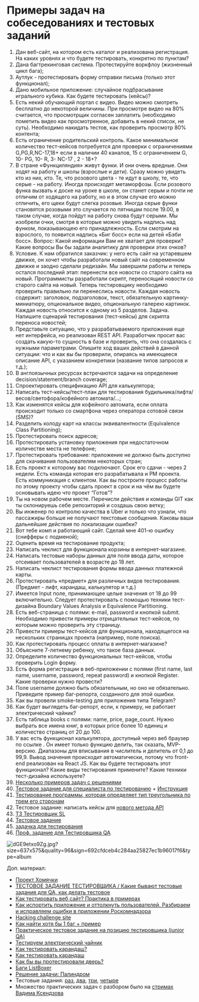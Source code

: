 # Примеры задач на собеседованиях и тестовых заданий

1. Дан веб-сайт, на котором есть каталог и реализована регистрация. На каких уровнях и что будете тестировать, конкретно по пунктам?
2. Дана багтрекинговая система. Протестируйте воркфлоу (жизненный цикл бага);
3. Аутлук - протестировать форму отправки письма (только этот функционал);
4. Дано мобильное приложение: случайное подбрасывание игрального кубика. Как будете тестировать (кейсы)?
5. Есть некий обучающий портал с видео. Видео можно смотреть бесплатно до некоторой величины. При просмотре видео на 80% считается, что просмотрщик согласен заплатить (необходимо пометить видео как просмотренное, добавить в некий список, не суть). Необходимо накидать тестов, как проверить просмотр 80% контента;
6. Есть ограничение родительский контроль. Какое минимальное количество тест-кейсов потребуется для проверки с ограничениями G,PG,R,NC-17,18+ если в наличии 40 каналов, 15 с ограничением G, 10- PG, 10- R, 3- NC-17 , 2 - 18+?
7. В стране «Функциляндия» живут функи. И они очень вредные. Они ходят на работу и школы (взрослые и дети). Сразу можно увидеть кто из них, кто. Те, что розового цвета - те идут в школу, те, что серые - на работу. Иногда происходят метаморфозы. Если розового функа вызвать к доске на уроке в школе, он станет серым и почти не отличим от ходящего на работу, но и в этом случае его можно отличить, его щеки будут слегка розовые. Иногда серые функи становятся розовыми это случается по пятницам после 19.00, в таком случае, когда пойдут на работу снова будут серыми. Мы изобрели очки, смотря в которые можно увидеть надпись над функом, показывающею его принадлежность. Если смотрим на взрослого, то появится надпись «Биг босс» если на детей «Бэби босс». Вопрос: Какой информации Вам не хватает для проверки? Какие вопросы Вы бы задали аналитику для проверки этих очков?
8. Условие. К нам обратился заказчик: у него есть сайт на устаревшем движке, он хочет чтобы разработали новый сайт на современном движке и заодно сделали редизайн. Мы завершили работы и теперь остался последний этап: перенести все новости со старого сайта на новый. Программисты разработали скрипт, переносящий новости со старого сайта на новый. Теперь тестировщику необходимо проверить правильно ли перенеслись новости. Каждая новость содержит: заголовок, подзаголовок, текст, обязательную картинку-миниатюру, опциональное видео, опциональную галерею картинок. Каждая новость относится к одному из 5 разделов. Задача. Напишите сценарий тестирования (тест-кейсы) для скрипта переноса новостей;
9. Представьте ситуацию, что у разрабатываемого приложения еще нет интерфейса, но реализован REST API. Разработчик просит вас создать какую-то сущность в базе и проверить, что она создалась с нужными параметрами. Опишите ход ваших действий в данной ситуации: что и как вы бы проверили, опираясь на имеющееся описание API, с указанием конкретики (название типов запросов и т.д.);
10. В англоязычных ресурсах встречаются задачи на определение decision/statement/branch coverage;
11. Спроектировать спецификацию API для калькулятора;
12. Написать тест-кейсы/тест-план для тестирования будильника/лифта/весов/светофора/кофейного автомата/…;
13. Как изменятся кейсы для кофейного автомата, если оплата происходит только со смартфона через оператора сотовой связи (SMS)?
14. Разделить колоду карт на классы эквивалентности (Equivalence Class Partitioning);
15. Протестировать поиск адресов;
16. Протестировать установку приложения при недостаточном количестве места не телефоне;
17. Протестировать требование: приложение не должно быть доступно для скачивания пользователям некоторых стран;
18. Есть проект к которому вас подключают. Срок его сдачи - через 2 недели. Есть команда которая его разрабатывала и РМ проекта. Есть коммуникация с клиентом. Как вы построите процесс работы по этому проекту чтобы сдать проект в срок и на чём вы будете основывать идею что проект “Готов”?
19. Ты на новом рабочем месте. Перечисли действия и команды GIT как ты склонируешь себе репозиторий и создашь свою ветку;
20. Вы инженер по контролю качества в Uber и только что узнали, что пассажиры больше не получают текстовые сообщения. Каковы ваши дальнейшие действия по локализации ошибки?
21. Вот тебе комп и работающий сайт. Сделай мне 401-ю ошибку (снифферы с подменой);
22. Оценить время на тестирование продукта;
23. Написать чеклист для функционала корзины в интернет-магазине.
24. Написать тестовые наборы данных для поля ввода даты, которое отсеивает пользователей в возрасте до 18 лет.
25. Написать чеклист тестирования формы ввода данных платежной карты.
26. Протестировать «предмет» для различных видов тестирования. (Предмет - лифт, карандаш, калькулятор и т.д.)
27. Имеется Input поле, принимающее целые значения от 18 до 99 включительно. Следует протестировать с помощью техники тест-дизайна Boundary Values ​​Analysis и Equivalence Partitioning.
28. Есть веб-страница с полями: e-mail, password и кнопкой submit. Необходимо привести примеры отрицательных тест-кейсов, по которым можно проверить эту страницу.
29. Привести примеры тест-кейсов для функционала, находящегося на нескольких страницах проекта (например, поле поиска).
30. Как протестировать процесс оплаты в интернет-магазине?
31. Объясните 7-летнему ребенку, что такое база данных.
32. Определите количество функциональных тест-кейсов, чтобы проверить Login форму.
33. Есть форма регистрации в веб-приложении с полями (first name, last name, username, password, repeat password) и кнопкой Register. Какие проверки нужно провести?
34. Поле username должно быть обязательным, но оно не обязательно. Приведите пример баг-репорта, созданного для этой ошибки.
35. Как вы провели smoke-testing для приложения типа Telegram?
36. Как будет выглядеть баг-репорт, если, к примеру, не работает электрический чайник?
37. Есть таблица books с полями: name, price, page\_count. Нужно выбрать все имена книг, в которых price более 10 единиц и количество страниц от 20 до 100.
38. У вас есть функционал калькулятора, доступный через веб браузер по ссылке . Он имеет только функцию делить, так сказать, MVP-версию. Диапазоны для вписывания в числитель и делитель от 0,1 до 99,9. Вывод значения происходит автоматически, потому что front-end реализован на React JS. Как вы будете тестировать этот функционал? Какие виды тестирования примените? Какие техники тест-дизайна используете?
39. [Несколько примеров задач с решениями](https://drive.google.com/file/d/1bUoYe6KeNO8bR3hhv-9ChuNPo0CwG1PX/view)
40. [Тестовое задание для специалиста по тестированию](https://docs.google.com/document/d/19wWZLQNDe8DSHZ8BAuX-DFa62SRYBy3qOKJAgqCqqQs/edit) + [Инструкция](https://docs.google.com/document/d/18289fUEOSX1pmaLVBFmOMf32s1vAd5uVOLiTNoaLB40/edit)
41. [Тестирование программы, которая определяет тип треугольника по трем его сторонам](https://playground.learnqa.ru/puzzle/triangle)
42. Тестовое задание: написать кейсы для [нового метода API](https://disk.yandex.ru/i/esax6PM2rZxLTw)
43. [ТЗ Тестировщик SL](https://docs.google.com/document/d/1SJkIiqpkRsRLuAO3bp3aSK82Idy6jnlhBYXK1fnfLcY/edit)
45. [Тестовое задание](https://docs.google.com/document/d/1mk89HloPcct0DxeHX9DtyVbZ9GpuGaCczoTq9Pemuk0/edit)
46. [задачка для тестирования](https://software-testing.ru/forum/index.php?/topic/16123-zadachka-dlia-testirovaniia/)
47. [Проф. задание для Тестировщика QA](https://telegra.ph/Prof-zadanie-dlya-Testirovshchika-QA-09-09)

![dGE9etxo9Zg.jpg?size=637x575\&quality=96\&sign=692cfdceb4c284aa25827ec1b96017f6\&type=album](https://sun9-12.userapi.com/impf/c639526/v639526713/a47/dGE9etxo9Zg.jpg?size=637x575\&quality=96\&sign=692cfdceb4c284aa25827ec1b96017f6\&type=album)

Доп. материал:

* [Проект Хомячки](https://software-testing.ru/forum/index.php?/forum/736-proekt-khomiachki/)
* [ТЕСТОВОЕ ЗАДАНИЕ ТЕСТИРОВЩИКА / Какие бывают тестовые задания для QA, как делать тестовое](https://youtube.com/watch?v=q75avN98ibg\&feature=youtu.be\&ab\_channel=AlphaITSchool)
* [Как тестировать веб сайт? Практика в примерах](https://www.youtube.com/https://youtube.com/watch?v=7jsO95MEkC0)
* [Как испортить приложение и оттолкнуть пользователей. Разбираем и исправляем ошибки в приложении Роскомнадзора](https://vc.ru/design/224426-kak-isportit-prilozhenie-i-ottolknut-polzovateley-razbiraem-i-ispravlyaem-oshibki-v-prilozhenii-roskomnadzora)
* [Hacking challenge site](https://hack.ainfosec.com)
* [Как найти хотя бы 1 баг + пример](https://youtube.com/watch?v=eS\_dn64GuaQ.)
* [Практическое тестовое задание на позицию тестировщика (junior QA)](https://www.youtube.com/https://youtube.com/watch?v=3Ufo23ylSPU)
* [Тестируем электрический чайник](https://www.learnqa.ru/tpost/6xpsluumu1-testiruem-elektricheskii-chainik)
* [Как тестировать карандаш?](https://www.youtube.com/https://youtube.com/watch?v=Erctsy6i0zo)
* [Как тестировать карандаш](https://www.youtube.com/https://youtube.com/watch?v=HWmDx8AD4eU)
* [Как бы вы протестировали дверь?](https://tproger.ru/quiz/kak-by-vy-protestirovali-dver/)
* [Баги ListBoxer](https://software-testing.ru/forum/index.php?/topic/37944-bagi-listboxer/)
* [Решение задачи: Палиндром](http://ap-test-team.blogspot.com/2011/08/blog-post.html)
* Тестовые задания: [раз](https://www.youtube.com/https://youtube.com/watch?v=Oafuzm8zcC8), [два](https://youtube.com/watch?v=9qc-7Gh6\_DU.), [три](https://youtube.com/watch?v=RU1\_LAzJ3dw.), [четыре](https://www.youtube.com/https://youtube.com/watch?v=XYDgk1cdFLU)
* Множество практических задач с разбором было на [стримах Вадима Ксендзова](https://www.youtube.com/channel/UC6hNNlCXv1ZgdGpziNf83RA/videos)

